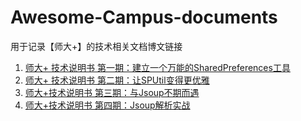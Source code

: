 # Awesome-Campus-documents

用于记录【师大+】的技术相关文档博文链接

1. [师大+ 技术说明书 第一期：建立一个万能的SharedPreferences工具](http://kevinwu.cn/2016/05/05/%E5%B8%88%E5%A4%A7+%20%E6%8A%80%E6%9C%AF%E8%AF%B4%E6%98%8E%E4%B9%A6/%E5%B8%88%E5%A4%A7+%20%E6%8A%80%E6%9C%AF%E8%AF%B4%E6%98%8E%E4%B9%A6%20%E7%AC%AC%E4%B8%80%E6%9C%9F%EF%BC%9A%E5%BB%BA%E7%AB%8B%E4%B8%80%E4%B8%AA%E4%B8%87%E8%83%BD%E7%9A%84SharedPreferences%E5%B7%A5%E5%85%B7/)
2. [师大+ 技术说明书 第二期：让SPUtil变得更优雅](http://kevinwu.cn/2016/05/06/%E5%B8%88%E5%A4%A7+%20%E6%8A%80%E6%9C%AF%E8%AF%B4%E6%98%8E%E4%B9%A6/%E5%B8%88%E5%A4%A7+%E6%8A%80%E6%9C%AF%E8%AF%B4%E6%98%8E%E4%B9%A6%20%E7%AC%AC%E4%BA%8C%E6%9C%9F%EF%BC%9A%E8%AE%A9SPUtil%E5%8F%98%E5%BE%97%E6%9B%B4%E4%BC%98%E9%9B%85/)
3. [师大+技术说明书 第三期：与Jsoup不期而遇](http://kevinwu.cn/2016/05/07/%E5%B8%88%E5%A4%A7+%20%E6%8A%80%E6%9C%AF%E8%AF%B4%E6%98%8E%E4%B9%A6/%E5%B8%88%E5%A4%A7+%E6%8A%80%E6%9C%AF%E8%AF%B4%E6%98%8E%E4%B9%A6%20%E7%AC%AC%E4%B8%89%E6%9C%9F%EF%BC%9A%E4%B8%8EJsoup%E4%B8%8D%E6%9C%9F%E8%80%8C%E9%81%87/)
4. [师大+技术说明书 第四期：Jsoup解析实战](http://kevinwu.cn/2016/05/08/%E5%B8%88%E5%A4%A7+%20%E6%8A%80%E6%9C%AF%E8%AF%B4%E6%98%8E%E4%B9%A6/%E5%B8%88%E5%A4%A7+%E6%8A%80%E6%9C%AF%E8%AF%B4%E6%98%8E%E4%B9%A6%20%E7%AC%AC%E5%9B%9B%E6%9C%9F%EF%BC%9AJsoup%E8%A7%A3%E6%9E%90%E5%AE%9E%E6%88%98/)

